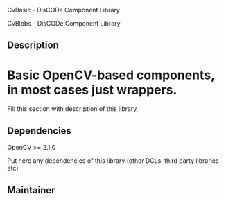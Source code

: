 
CvBasic - DisCODe Component Library

CvBlobs - DisCODe Component Library


Description
-----------


Basic OpenCV-based components, in most cases just wrappers.
=======
Fill this section with description of this library.

Dependencies
------------


OpenCV >= 2.1.0

Put here any dependencies of this library (other DCLs, third party libraries etc)


Maintainer
----------


